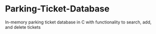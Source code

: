 # Parking-Ticket-Database
In-memory parking ticket database in C with functionality to search, add, and delete tickets
